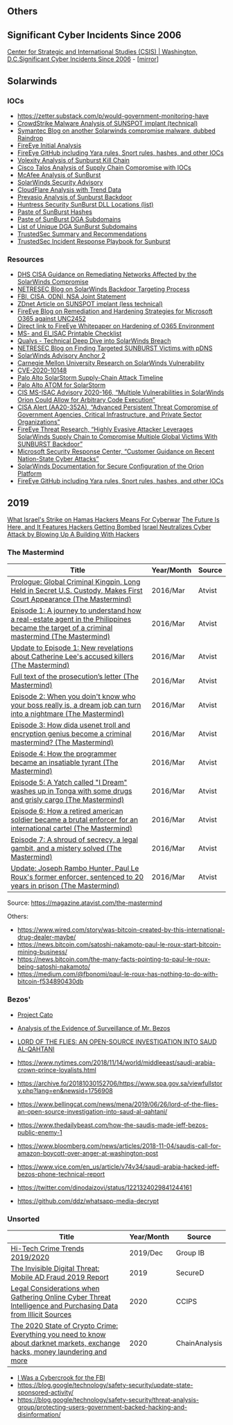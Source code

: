 ## Others

## Significant Cyber Incidents Since 2006

[Center for Strategic and International Studies (CSIS) | Washington, D.C.Significant Cyber Incidents Since 2006](https://www.csis.org/programs/strategic-technologies-program/significant-cyber-incidents) - [[mirror](reports/others/210226_Significant_Cyber_Events.pdf)]

## Solarwinds
### IOCs

- https://zetter.substack.com/p/would-government-monitoring-have
- [CrowdStrike Malware Analysis of SUNSPOT implant (technical)](https://www.crowdstrike.com/blog/sunspot-malware-technical-analysis/)
- [Symantec Blog on another Solarwinds compromise malware, dubbed Raindrop](https://symantec-enterprise-blogs.security.com/blogs/threat-intelligence/solarwinds-raindrop-malware)
- [FireEye Initial Analysis](https://www.fireeye.com/blog/threat-research/2020/12/evasive-attacker-leverages-solarwinds-supply-chain-compromises-with-sunburst-backdoor.html)
- [FireEye GitHub including Yara rules, Snort rules, hashes, and other IOCs](https://github.com/fireeye/sunburst_countermeasures)
- [Volexity Analysis of Sunburst Kill Chain](https://www.volexity.com/blog/2020/12/14/dark-halo-leverages-solarwinds-compromise-to-breach-organizations/)
- [Cisco Talos Analysis of Supply Chain Compromise with IOCs](https://blog.talosintelligence.com/2020/12/solarwinds-supplychain-coverage.html)
- [McAfee Analysis of SunBurst](https://www.mcafee.com/blogs/other-blogs/mcafee-labs/sunburst-malware-and-solarwinds-supply-chain-compromise/)
- [SolarWinds Security Advisory](https://www.solarwinds.com/securityadvisory)
- [CloudFlare Analysis with Trend Data](https://blog.cloudflare.com/solarwinds-orion-compromise-trend-data/)
- [Prevasio Analysis of Sunburst Backdoor](https://blog.prevasio.com/2020/12/sunburst-backdoor-deeper-look-into.html)
- [Huntress Security SunBurst DLL Locations (list)](https://gist.github.com/KyleHanslovan/0c8a491104cc55d6e4bd9bff7214a99e)
- [Paste of SunBurst Hashes](https://pastebin.com/J28AzXRi)
- [Paste of SunBurst DGA Subdomains](https://pastebin.com/6EDgCKxd)
- [List of Unique DGA SunBurst Subdomains](https://github.com/bambenek/research/blob/main/sunburst/uniq-hostnames.txt)
- [TrustedSec Summary and Recommendations](https://www.trustedsec.com/blog/solarwinds-orion-and-unc2452-summary-and-recommendations/)
- [TrustedSec Incident Response Playbook for Sunburst](https://www.trustedsec.com/blog/solarwinds-backdoor-sunburst-incident-response-playbook/)

### Resources

- [DHS CISA Guidance on Remediating Networks Affected by the SolarWinds Compromise](https://us-cert.cisa.gov/ncas/current-activity/2021/03/09/guidance-remediating-networks-affected-solarwinds-and-active)
- [NETRESEC Blog on SolarWinds Backdoor Targeting Process](https://www.netresec.com/?page=Blog&month=2021-02&post=Targeting-Process-for-the-SolarWinds-Backdoor)
- [FBI, CISA, ODNI, NSA Joint Statement](https://www.cisa.gov/news/2021/01/05/joint-statement-federal-bureau-investigation-fbi-cybersecurity-and-infrastructure)
- [ZDnet Article on SUNSPOT implant (less technical)](https://www.zdnet.com/google-amp/article/third-malware-strain-discovered-in-solarwinds-supply-chain-attack/)
- [FireEye Blog on Remediation and Hardening Strategies for Microsoft O365 against UNC2452](https://www.fireeye.com/blog/threat-research/2021/01/remediation-and-hardening-strategies-for-microsoft-365-to-defend-against-unc2452.html)
- [Direct link to FireEye Whitepaper on Hardening of O365 Environment](https://www.fireeye.com/content/dam/collateral/en/wp-m-unc2452.pdf)
- [MS- and EI_ISAC Printable Checklist](https://learn.cisecurity.org/ms-isac-ei-isac-checklist)
- [Qualys - Technical Deep Dive into SolarWinds Breach](https://blog.qualys.com/vulnerabilities-research/2021/01/04/technical-deep-dive-into-solarwinds-breach)
- [NETRESEC Blog on Finding Targeted SUNBURST Victims with pDNS](https://www.netresec.com/?page=Blog&month=2021-01&post=Finding-Targeted-SUNBURST-Victims-with-pDNS)
- [SolarWinds Advisory Anchor 2](https://www.solarwinds.com/securityadvisory#anchor2)
- [Carnegie Mellon University Research on SolarWinds Vulnerability](https://kb.cert.org/vuls/id/843464)
- [CVE-2020-10148](https://cve.mitre.org/cgi-bin/cvename.cgi?name=CVE-2020-10148)
- [Palo Alto SolarStorm Supply-Chain Attack Timeline](https://unit42.paloaltonetworks.com/solarstorm-supply-chain-attack-timeline/)
- [Palo Alto ATOM for SolarStorm](https://unit42.paloaltonetworks.com/atoms/solarstorm/)
- [CIS MS-ISAC Advisory 2020-166, “Multiple Vulnerabilities in SolarWinds Orion Could Allow for Arbitrary Code Execution”](https://www.cisecurity.org/advisory/multiple-vulnerabilities-in-SolarWinds-orion-could-allow-for-arbitrary-code-execution_2020-166/)
- [CISA Alert (AA20-352A), “Advanced Persistent Threat Compromise of Government Agencies, Critical Infrastructure, and Private Sector Organizations”](https://us-cert.cisa.gov/ncas/alerts/aa20-352a)
- [FireEye Threat Research, “Highly Evasive Attacker Leverages SolarWinds Supply Chain to Compromise Multiple Global Victims With SUNBURST Backdoor”](https://www.fireeye.com/blog/threat-research/2020/12/evasive-attacker-leverages-solarwinds-supply-chain-compromises-with-sunburst-backdoor.html)
- [Microsoft Security Response Center, “Customer Guidance on Recent Nation-State Cyber Attacks”](https://msrc-blog.microsoft.com/2020/12/13/customer-guidance-on-recent-nation-state-cyber-attacks/)
- [SolarWinds Documentation for Secure Configuration of the Orion Platform](https://documentation.solarwinds.com/en/Success_Center/orionplatform/content/core-secure-configuration.htm)
- [FireEye GitHub including Yara rules, Snort rules, hashes, and other IOCs](https://github.com/fireeye/sunburst_countermeasures)

## 2019

[What Israel's Strike on Hamas Hackers Means For Cyberwar](https://www.wired.com/story/israel-hamas-cyberattack-air-strike-cyberwar/)
[The Future Is Here, and It Features Hackers Getting Bombed](https://foreignpolicy.com/2019/05/06/the-future-is-here-and-it-features-hackers-getting-bombed/)
[Israel Neutralizes Cyber Attack by Blowing Up A Building With Hackers](https://thehackernews.com/2019/05/israel-hamas-hacker-airstrikes.html)

### The Mastermind

| Title | Year/Month | Source |
|----------------|--------|--------|
| [Prologue: Global Criminal Kingpin, Long Held in Secret U.S. Custody, Makes First Court Appearance (The Mastermind)](reports/2016/Prologue_Global_Criminal_Kingpin_Long_Held_in_Secret_US_Custody_Makes_First_Court_Appearance_01.pdf) | 2016/Mar | Atvist |
| [Episode 1: A journey to understand how a real-estate agent in the Philippines became the target of a criminal mastermind (The Mastermind)](reports/2016/An_Arrogant_Way_of_Killing_02.pdf) | 2016/Mar | Atvist |
| [Update to Episode 1: New revelations about Catherine Lee's accused killers (The Mastermind)](reports/2016/New_revelations_about_Catherine_Lees_accused_killers_01b.pdf) | 2016/Mar | Atvist |
| [Full text of the prosecution’s letter (The Mastermind)](reports/2016/ep2_update_deny_bail_01b.pdf) | 2016/Mar | Atvist |
| [Episode 2: When you doin't know who your boss really is, a dream job can turn into a nightmare (The Mastermind)](reports/2016/Im_Your_Boss_Now_03.pdf) | 2016/Mar | Atvist |
| [Episode 3: How dida usenet troll and encryption genius become a criminal mastermind? (The Mastermind)](reports/2016/He_Always_Had_a_Dark_Side_04.pdf) | 2016/Mar | Atvist |
| [Episode 4: How  the programmer became an insatiable tyrant (The Mastermind)](reports/2016/Absolute_Fear_05.pdf) | 2016/Mar | Atvist |
| [Episode 5: A Yatch called "I Dream" washes up in Tonga with some drugs and grisly cargo (The Mastermind)](reports/2016/He_Got_Greedy_06.pdf) | 2016/Mar | Atvist |
| [Episode 6: How a retired american soldier became a brutal enforcer for an international cartel (The Mastermind)](reports/2016/Eyes_Everywhere_07.pdf) | 2016/Mar | Atvist |
| [Episode 7: A shroud of secrecy, a legal gambit, and a mistery solved (The Mastermind)](reports/2016/The_Next_Big_Deal_08.pdf) | 2016/Mar | Atvist |
| [Update: Joseph Rambo Hunter, Paul Le Roux's former enforcer, sentenced to 20 years in prison (The Mastermind)](reports/2016/Joseph_Rambo_Hunter_Paul_Le_Rouxs_Former_Enforcer_Sentenced_to_20_Years_in_Prison_09.pdf) | 2016/Mar | Atvist |

Source: https://magazine.atavist.com/the-mastermind

Others:

- https://www.wired.com/story/was-bitcoin-created-by-this-international-drug-dealer-maybe/
- https://news.bitcoin.com/satoshi-nakamoto-paul-le-roux-start-bitcoin-mining-business/
- https://news.bitcoin.com/the-many-facts-pointing-to-paul-le-roux-being-satoshi-nakamoto/
- https://medium.com/@fbonomi/paul-le-roux-has-nothing-to-do-with-bitcoin-f534890430db

### Bezos'

- [Project Cato](reports/2020/88632.pdf)
- [Analysis of the Evidence of Surveillance of Mr. Bezos](reports/2020/Bezos_SRsSumexFreedexAnnexes.pdf)
- [LORD OF THE FLIES: AN OPEN-SOURCE INVESTIGATION INTO SAUD AL-QAHTANI](reports/2019/Lord-of-the-Flies_Redacted_6-25-19.pdf)

- https://www.nytimes.com/2018/11/14/world/middleeast/saudi-arabia-crown-prince-loyalists.html
- https://archive.fo/20181030152706/https://www.spa.gov.sa/viewfullstory.php?lang=en&newsid=1756908
- https://www.bellingcat.com/news/mena/2019/06/26/lord-of-the-flies-an-open-source-investigation-into-saud-al-qahtani/
- https://www.thedailybeast.com/how-the-saudis-made-jeff-bezos-public-enemy-1
- https://www.bloomberg.com/news/articles/2018-11-04/saudis-call-for-amazon-boycott-over-anger-at-washington-post
- https://www.vice.com/en_us/article/v74v34/saudi-arabia-hacked-jeff-bezos-phone-technical-report
- https://twitter.com/dinodaizovi/status/1221324029841244161
- https://github.com/ddz/whatsapp-media-decrypt


### Unsorted

| Title | Year/Month | Source |
|----------------|--------|--------|
| [Hi-Tech Crime Trends 2019/2020](reports/2019/TECH-CRIME-TRENDS-2019-2020-group-ib.pdf) | 2019/Dec | Group IB |
| [The Invisible Digital Threat: Mobile AD Fraud 2019 Report](reports/2019/88676.pdf) | 2019 | SecureD |
| [Legal Considerations when Gathering Online Cyber Threat Intelligence and Purchasing Data from Illicit Sources](reports/2020/Legal_Considerations_when_Gathering_Online_Cyber_Threat_Intelligence_and_Purchasing_Data_from_Illicit_Sources.pdf) | 2020 | CCIPS |
| [The 2020 State of Crypto Crime: Everything you need to know about darknet markets, exchange hacks, money laundering and more](reports/2020/THE_2020_STATE_OF_CRYPTO_CRIME.pdf) | 2020 | ChainAnalysis |

- [I Was a Cybercrook for the FBI](reports/200x/69485.pdf)
- https://blog.google/technology/safety-security/update-state-sponsored-activity/
- https://blog.google/technology/safety-security/threat-analysis-group/protecting-users-government-backed-hacking-and-disinformation/

